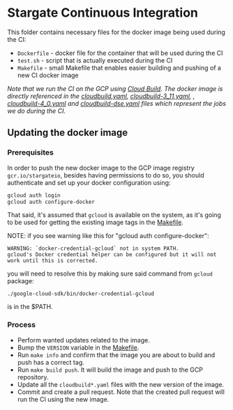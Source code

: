 # Stargate Continuous Integration

This folder contains necessary files for the docker image being used during the CI:

* `Dockerfile` - docker file for the container that will be used during the CI
* `test.sh` - script that is actually executed during the CI
* `Makefile` - small Makefile that enables easier building and pushing of a new CI docker image

*Note that we run the CI on the GCP using [Cloud Build](https://cloud.google.com/build).
The docker image is directly referenced in the [cloudbuild.yaml](../cloudbuild.yaml), [cloudbuild-3_11.yaml](../cloudbuild-3_11.yaml), , [cloudbuild-4_0.yaml](../cloudbuild-4_0.yaml) and [cloudbuild-dse.yaml](../cloudbuild-dse.yaml) files which represent the jobs we do during the CI.*

## Updating the docker image

### Prerequisites

In order to push the new docker image to the GCP image registry `gcr.io/stargateio`, besides having permissions to do so, you should authenticate and set up your docker configuration using:

```bash
gcloud auth login
gcloud auth configure-docker
```

That said, it's assumed that `gcloud` is available on the system, as it's going to be used for getting the existing image tags in the [Makefile](./Makefile).

NOTE: if you see warning like this for "gcloud auth configure-docker":

```
WARNING: `docker-credential-gcloud` not in system PATH.
gcloud's Docker credential helper can be configured but it will not work until this is corrected.
```

you will need to resolve this by making sure said command from `gcloud` package:

    ./google-cloud-sdk/bin/docker-credential-gcloud

is in the $PATH.

### Process

* Perform wanted updates related to the image.
* Bump the `VERSION` variable in the [Makefile](Makefile).
* Run `make info` and confirm that the image you are about to build and push has a correct tag.
* Run `make build push`.
It will build the image and push to the GCP repository.
* Update all the `cloudbuild*.yaml` files with the new version of the image.
* Commit and create a pull request.
Note that the created pull request will run the CI using the new image.
